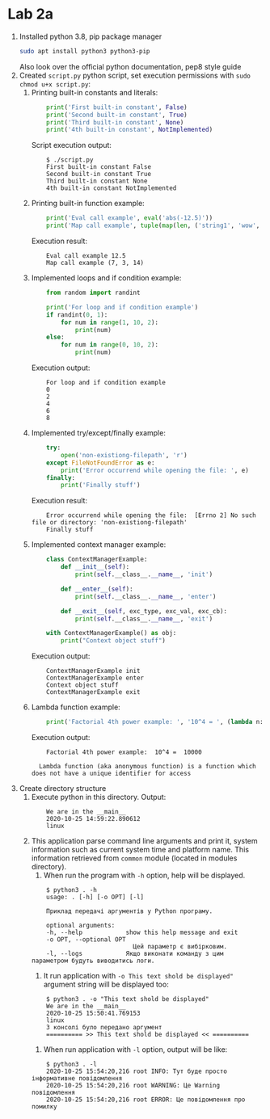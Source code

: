 # Lab 2a
1. Installed python 3.8, pip package manager
   ```bash
   sudo apt install python3 python3-pip
   ```
   Also look over the official python documentation, pep8 style guide
1. Created `script.py` python script, set execution permissions with `sudo chmod u+x script.py`:
   1. Printing built-in constants and literals:
        ```python
            print('First built-in constant', False)
            print('Second built-in constant', True)
            print('Third built-in constant', None)
            print('4th built-in constant', NotImplemented)
        ```
        Script execution output:
        ```
            $ ./script.py 
            First built-in constant False
            Second built-in constant True
            Third built-in constant None
            4th built-in constant NotImplemented
        ```
   1. Printing built-in function example:
        ```python
            print('Eval call example', eval('abs(-12.5)'))
            print('Map call example', tuple(map(len, ('string1', 'wow', 'another string'))))
        ```
        Execution result:
        ```
            Eval call example 12.5
            Map call example (7, 3, 14)
        ```
   1. Implemented loops and if condition example:
        ```python
            from random import randint

            print('For loop and if condition example')
            if randint(0, 1):
                for num in range(1, 10, 2):
                    print(num)
            else:
                for num in range(0, 10, 2):
                    print(num)
        ```
        Execution output:
        ```
            For loop and if condition example
            0
            2
            4
            6
            8
        ``` 
   1. Implemented try/except/finally example:
        ```python
            try:
                open('non-existiong-filepath', 'r')
            except FileNotFoundError as e:
                print('Error occurrend while opening the file: ', e)
            finally:
                print('Finally stuff')
        ``` 
        Execution result:
        ```
            Error occurrend while opening the file:  [Errno 2] No such file or directory: 'non-existiong-filepath'
            Finally stuff
        ```
   1. Implemented context manager example:
        ```python
            class ContextManagerExample:
                def __init__(self):
                    print(self.__class__.__name__, 'init')

                def __enter__(self):
                    print(self.__class__.__name__, 'enter')

                def __exit__(self, exc_type, exc_val, exc_cb):
                    print(self.__class__.__name__, 'exit')

            with ContextManagerExample() as obj:
                print("Context object stuff")
        ```
        Execution output: 
        ```
            ContextManagerExample init
            ContextManagerExample enter
            Context object stuff
            ContextManagerExample exit
        ```
   1. Lambda function example:
        ```python
            print('Factorial 4th power example: ', '10^4 = ', (lambda n: n*n*n*n)(10))
        ```
        Execution output:
        ```
            Factorial 4th power example:  10^4 =  10000
        ```
            Lambda function (aka anonymous function) is a function which does not have a unique identifier for access
1. Create directory structure
   1. Execute python in this directory. Output:
        ```
            We are in the __main__
            2020-10-25 14:59:22.890612
            linux
        ```
   1. This application parse command line arguments and print it, system information such as current system time and platform name. This information retrieved from `common` module (located in modules directory).
      1. When run the program with `-h` option, help will be displayed.
        ```
            $ python3 . -h
            usage: . [-h] [-o OPT] [-l]

            Приклад передачі аргументів у Python програму.

            optional arguments:
            -h, --help            show this help message and exit
            -o OPT, --optional OPT
                                    Цей параметр є вибірковим.
            -l, --logs            Якщо виконати команду з цим параметром будуть виводитись логи.
        ``` 
      1. It run application with `-o This text shold be displayed"` argument string will be displayed too:
        ```
            $ python3 . -o "This text shold be displayed"
            We are in the __main__
            2020-10-25 15:50:41.769153
            linux
            З консолі було передано аргумент
            ========== >> This text shold be displayed << ==========
        ```
      1. When run application with `-l` option, output will be like:
        ```
            $ python3 . -l
            2020-10-25 15:54:20,216 root INFO: Тут буде просто інформативне повідомлення
            2020-10-25 15:54:20,216 root WARNING: Це Warning повідомлення
            2020-10-25 15:54:20,216 root ERROR: Це повідомлення про помилку
        ```
